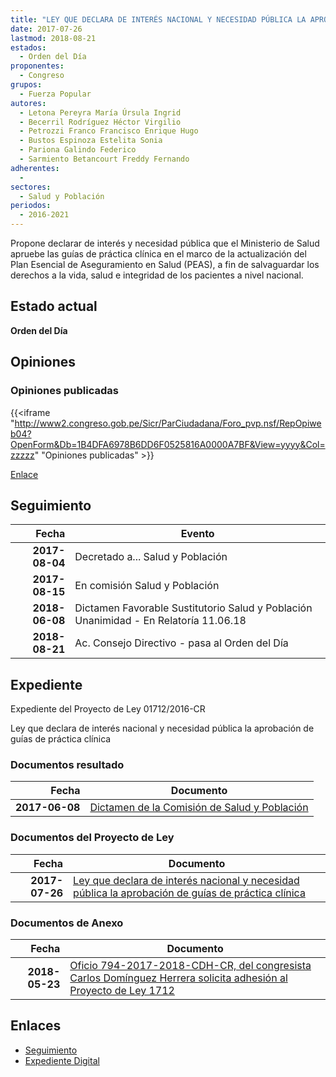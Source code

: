 ```yaml
---
title: "LEY QUE DECLARA DE INTERÉS NACIONAL Y NECESIDAD PÚBLICA LA APROBACIÓN DE GUÍAS DE PRÁCTICA CLÍNICA"
date: 2017-07-26
lastmod: 2018-08-21
estados: 
  - Orden del Día
proponentes: 
  - Congreso
grupos: 
  - Fuerza Popular
autores: 
  - Letona Pereyra María Úrsula Ingrid
  - Becerril Rodríguez Héctor Virgilio
  - Petrozzi Franco Francisco Enrique Hugo
  - Bustos Espinoza Estelita Sonia
  - Pariona Galindo Federico
  - Sarmiento Betancourt Freddy Fernando
adherentes: 
  - 
sectores: 
  - Salud y Población
periodos: 
  - 2016-2021
---
```


Propone declarar de interés y necesidad pública que el Ministerio de Salud apruebe las guías de práctica clínica en el marco de la actualización del Plan Esencial de Aseguramiento en Salud (PEAS), a fin de salvaguardar los derechos a la vida, salud e integridad de los pacientes a nivel nacional.


## Estado actual

**Orden del Día**

## Opiniones

### Opiniones publicadas

{{<iframe "http://www2.congreso.gob.pe/Sicr/ParCiudadana/Foro_pvp.nsf/RepOpiweb04?OpenForm&Db=1B4DFA6978B6DD6F0525816A0000A7BF&View=yyyy&Col=zzzzz" "Opiniones publicadas" >}}

[Enlace](http://www2.congreso.gob.pe/Sicr/ParCiudadana/Foro_pvp.nsf/RepOpiweb04?OpenForm&Db=1B4DFA6978B6DD6F0525816A0000A7BF&View=yyyy&Col=zzzzz)

## Seguimiento

| Fecha | Evento |
|------:|--------|
| **2017-08-04** | Decretado a... Salud y Población|
| **2017-08-15** | En comisión Salud y Población|
| **2018-06-08** | Dictamen Favorable Sustitutorio Salud y Población Unanimidad - En Relatoría 11.06.18|
| **2018-08-21** | Ac. Consejo Directivo - pasa al Orden del Día|


## Expediente

Expediente del Proyecto de Ley 01712/2016-CR

Ley que declara de interés nacional y necesidad pública la aprobación de guías de práctica clínica


### Documentos resultado

| Fecha | Documento |
|------:|--------|
| **2017-06-08** | [Dictamen de la Comisión de Salud y Población](http://www.leyes.congreso.gob.pe/Documentos/2016_2021/Dictamenes/Proyectos_de_Ley/01712DC21MAY20180608.pdf) |

### Documentos del Proyecto de Ley

| Fecha | Documento |
|------:|--------|
| **2017-07-26** | [Ley que declara de interés nacional y necesidad pública la aprobación de guías de práctica clínica](http://www.leyes.congreso.gob.pe/Documentos/2016_2021/Proyectos_de_Ley_y_de_Resoluciones_Legislativas/PL0171220170726..PDF) |

### Documentos de Anexo

| Fecha | Documento |
|------:|--------|
| **2018-05-23** | [Oficio 794-2017-2018-CDH-CR, del congresista Carlos Domínguez Herrera solicita adhesión al Proyecto de Ley 1712](http://www.leyes.congreso.gob.pe/Documentos/2016_2021/Adhesiones/Proyectos_de_Ley/OFICIO-794-2017-2018-CDH-CR.pdf) |

## Enlaces 

- [Seguimiento](http://www2.congreso.gob.pe/Sicr/TraDocEstProc/CLProLey2016.nsf/f7fff46988ca05b1052578e100829cc7/707f8adb59e38510052581690061f2fa?OpenDocument)
- [Expediente Digital](http://www2.congreso.gob.pehttp://www2.congreso.gob.pe/Sicr/TraDocEstProc/CLProLey2016.nsf/f7fff46988ca05b1052578e100829cc7/707f8adb59e38510052581690061f2fa?OpenDocument&Click=05257FB7005EB655.eb71d0cf91d8294e05256cdf006b5706/$Body/0.1C6C)
